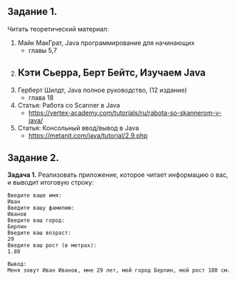 ## Задание 1.
Читать теоретический материал:
1. Майк МакГрат, Java программирование для начинающих
   - главы 5,7
2. Кэти Сьерра, Берт Бейтс, Изучаем Java
   -
3. Герберт Шилдт, Java полное руководство, (12 издание)
   - глава 18
4. Статья: Работа со Scanner в Java
   - https://vertex-academy.com/tutorials/ru/rabota-so-skannerom-v-java/
5. Статья: Консольный ввод/вывод в Java
   - https://metanit.com/java/tutorial/2.9.php

## Задание 2.

**Задача 1.**
Реализовать приложение, которое читает информацию о вас, и выводит итоговую строку:

```
Введите ваше имя:
Иван
Введите вашу фамилию:
Иванов
Введите ваш город:
Берлин
Введите ваш возраст:
29
Введите ваш рост (в метрах):
1.80

Вывод:
Меня зовут Иван Иванов, мне 29 лет, мой город Берлин, мой рост 180 см.
```
